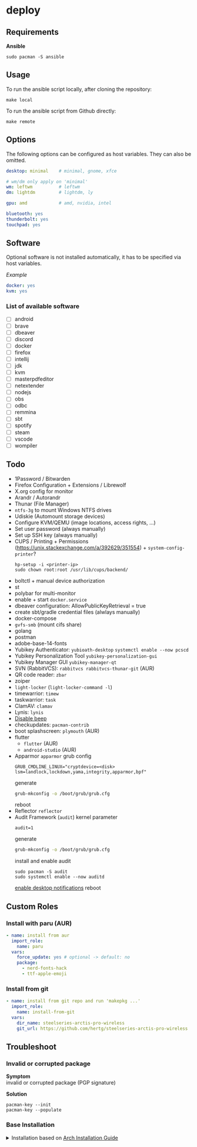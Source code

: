 # deploy

## Requirements
**Ansible**
```shell
sudo pacman -S ansible
```

## Usage

To run the ansible script locally, after cloning the repository:
```shell
make local
```

To run the ansible script from Github directly:
```shell
make remote
```

## Options
The following options can be configured as host variables. They can also be omitted.

```yaml
desktop: minimal    # minimal, gnome, xfce

# wm/dm only apply on 'minimal'
wm: leftwm          # leftwm
dm: lightdm         # lightdm, ly

gpu: amd            # amd, nvidia, intel

bluetooth: yes
thunderbolt: yes
touchpad: yes
```

## Software
Optional software is not installed automatically, it has to be specified via host variables. 

*Example*
```yaml
docker: yes
kvm: yes
```

### List of available software
- [ ] android
- [ ] brave
- [ ] dbeaver
- [ ] discord
- [ ] docker
- [ ] firefox
- [ ] intellij
- [ ] jdk
- [ ] kvm
- [ ] masterpdfeditor
- [ ] netextender
- [ ] nodejs
- [ ] obs
- [ ] odbc
- [ ] remmina
- [ ] sbt
- [ ] spotify
- [ ] steam
- [ ] vscode
- [ ] wompiler

## Todo
- 1Password / Bitwarden
- Firefox Configuration + Extensions / Librewolf
- X.org config for monitor
- Arandr / Autorandr
- Thunar (File Manager)
- `ntfs-3g` to mount Windows NTFS drives
- Udiskie (Automount storage devices)
- Configure KVM/QEMU (image locations, access rights, ...)
- Set user password (always manually)
- Set up SSH key (always manually)
- CUPS / Printing + Permissions (https://unix.stackexchange.com/a/392629/351554) + `system-config-printer`?
  ```
  hp-setup -i <printer-ip>
  sudo chown root:root /usr/lib/cups/backend/
  ```
- boltctl + manual device authorization
- st
- polybar for multi-monitor
- enable + start `docker.service`
- dbeaver configuration: AllowPublicKeyRetrieval = true
- create sbt/gradle credential files (alwlays manually)
- docker-compose
- `gvfs-smb` (mount cifs share)
- golang
- postman
- adobe-base-14-fonts
- Yubikey Authenticator: `yubioath-desktop`
  `systemctl enable --now pcscd`
- Yubikey Personalization Tool `yubikey-personalization-gui`
- Yubikey Manager GUI `yubikey-manager-qt`
- SVN (RabbitVCS): `rabbitvcs rabbitvcs-thunar-git` (AUR)
- QR code reader: `zbar`
- zoiper
- `light-locker` (`light-locker-command -l`)
- timewarrior: `timew`
- taskwarrior: `task`
- ClamAV: `clamav`
- Lynis: `lynis`
- [Disable beep](https://bbs.archlinux.org/viewtopic.php?id=276754)
- checkupdates: `pacman-contrib`
- boot splashscreen: `plymouth` (AUR)
- flutter
	- `flutter` (AUR)
	- `android-studio` (AUR)
- Apparmor `apparmor`
	grub config
  ```text
  GRUB_CMDLINE_LINUX="cryptdevice=<disk> lsm=landlock,lockdown,yama,integrity,apparmor,bpf"
  ```
	generate
  ```bash
  grub-mkconfig -o /boot/grub/grub.cfg
  ```
	reboot
- Reflector `reflector`
- Audit Framework (`audit`)
	kernel parameter
	```text
	audit=1
	```
	generate
  ```bash
  grub-mkconfig -o /boot/grub/grub.cfg
  ```
	install and enable audit
	```
	sudo pacman -S audit
	sudo systemctl enable --now auditd
	```
	[enable desktop notifications](https://wiki.archlinux.org/title/AppArmor#Get_desktop_notification_on_DENIED_actions)
	reboot

## Custom Roles
### Install with paru (AUR)
```yml
- name: install from aur
  import_role:
    name: paru
  vars:
    force_update: yes # optional -> default: no
    package:
      - nerd-fonts-hack
      - ttf-apple-emoji
```

### Install from git
```yml
- name: install from git repo and run 'makepkg ...'
  import_role:
    name: install-from-git
  vars:
    dir_name: steelseries-arctis-pro-wireless
    git_url: https://github.com/hertg/steelseries-arctis-pro-wireless
```

## Troubleshoot

### Invalid or corrupted package

**Symptom**\
invalid or corrupted package (PGP signature)

**Solution**
```shell
pacman-key --init
pacman-key --populate
```


### Base Installation
<details>
<summary>Installation based on <a href="https://wiki.archlinux.org/title/installation_guide#Installation">Arch Installation Guide</a></summary>
 
```sh
loadkeys de_CH-latin1 # load swiss keymap
iwctl # connect to wifi: https://wiki.archlinux.org/title/Iwd#iwctl
timedatectl set-ntp true
fdisk -l # list disks
fdisk /dev/<disk> # create partition-table and partitions (1G EFI | 1G Boot | *G LVM)

mkfs.fat -F 32 <efi>
mkfs.ext4 <boot>
cryptsetup -c aes-xts-plain64 -h sha512 -s 512 --use-random luksFormat /dev/{lvm}
cryptsetup luksOpen /dev/{lvm} crypt
pvcreate /dev/mapper/crypt
vgcreate vg0 /dev/mapper/crypt
lvcreate -n swap -L +<size> vg0
lvcreate -n root -L +<size> vg0
lvcreate -n home -L +<size> vg0

mkswap /dev/mapper/vg0-swap
mkfs.ext4 /dev/mapper/vg0-root
mkfs.ext4 /dev/mapper/vg0-home

mount /dev/mapper/vg0-root /mnt
swapon /dev/mapper/vg0-swap
mkdir /mnt/home
mount /dev/mapper/vg0-home /mnt/home
mkdir /mnt/boot
mount /dev/{boot} /mnt/boot
mkdir /mnt/boot/efi
mount /dev/{efi} /mnt/boot/efi

pacman -Sy

pacstrap /mnt base base-devel grub efibootmgr linux linux-headers linux-firmware vim lvm2 git ansible iwd networkmanager
genfstab -U /mnt >> /mnt/etc/fstab

# Enter the new system
arch-chroot /mnt /bin/bash

# Configure System Clock
timedatectl set-ntp true
ln -s /usr/share/zoneinfo/UTC /etc/localtime
hwclock --systohc --utc

# Assign Hostname
echo <hostname> > /etc/hostname

# Generate locales
vim /etc/locale.gen # uncomment desired line
vim /etc/locale.conf # set LANG=en_US.UTF-8
locale-gen

# Set root password
passwd

# Create your user
useradd -m -G wheel -s /bin/bash <user>
passwd <user>

# Configure mkinitcpio
vim /etc/mkinitcpio.conf # HOOKS=(base udev autodetect modconf block keymap encrypt lvm2 filesystems keyboard fsck)

# Generate initramdisk
mkinitcpio -p linux

# Install GRUB
grub-install --target=x86_64-efi --efi-directory=/boot/efi --bootloader-id=GRUB
# alternatively: 
# grub-install --target=i386-pc /dev/<disk>

# Configure GRUB
vim /etc/default/grub # GRUB_CMDLINE_LINUX="cryptdevice=/dev/{lvm}:crypt"

# Generate Grub Configuration
grub-mkconfig -o /boot/grub/grub.cfg

# Exit new system
exit

# Unmount all partitions
umount -R /mnt
swapoff -a

# Reboot
reboot
```

```sh
systemctl enable --now NetworkManager
nmtui
pacman -S inetutils # provides 'hostname' command
```
</details>
